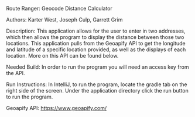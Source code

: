 Route Ranger: Geocode Distance Calculator 

Authors:
Karter West,
Joseph Culp,
Garrett Grim

Description:
This application allows for the user to enter in two addresses, which then allows the program to display the distance between those two locations. This application pulls from the Geoapify API to get the longitude and latitude of a specific location provided, as well as the displays of each location. More on this API can be found below.

Needed Build: 
In order to run the program you will need an access key from the API. 

Run Instructions: 
In IntelliJ, to run the program, locate the gradle tab on the right side of the screen. Under the application directory click the run button to run the program.

Geoapify API: https://www.geoapify.com/ 
